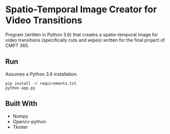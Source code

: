 # Spatio-Temporal Image Creator for Video Transitions

Program (written in Python 3.6) that creates a spatio-temporal image for video transitions (specifically cuts and wipes) written for the final project of CMPT 365.

## Run
Assumes a Python 3.6 installation.
```
pip install -r requirements.txt
python app.py
```

## Built With
* Numpy
* Opencv-python
* Tkinter